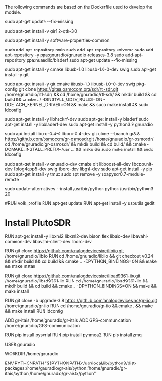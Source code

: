 The following commands are based on the Dockerfile used to develop the module. 

sudo apt-get update --fix-missing

sudo apt-get install -y gir1.2-gtk-3.0

sudo apt-get install -y software-properties-common

sudo add-apt-repository main
sudo add-apt-repository universe
sudo add-apt-repository -y ppa:gnuradio/gnuradio-releases-3.8
sudo add-apt-repository ppa:nuandllc/bladerf
sudo apt-get update --fix-missing

sudo apt-get install -y cmake libusb-1.0 libusb-1.0-0-dev swig
sudo apt-get install -y git

sudo apt-get install -y git cmake libusb-1.0 libusb-1.0-0-dev swig pkg-config
git clone https://gitea.osmocom.org/sdr/rtl-sdr.git /home/gnuradio/rtl-sdr/ && cd /home/gnuradio/rtl-sdr/ && mkdir build && cd build && cmake ../ -DINSTALL_UDEV_RULES=ON -DDETACH_KERNEL_DRIVER=ON && make && sudo make install && sudo ldconfig 

sudo apt-get install -y libhackrf-dev
sudo apt-get install -y bladerf
sudo apt-get install -y libbladerf-dev
sudo apt-get install -y python3.9 gnuradio

sudo apt install liborc-0.4-0 liborc-0.4-dev
git clone --branch gr3.8 https://github.com/osmocom/gr-osmosdr.git /home/gnuradio/gr-osmosdr/
cd /home/gnuradio/gr-osmosdr/ && mkdir build && cd build/ && cmake -DCMAKE_INSTALL_PREFIX=/usr ../ && make && sudo make install && sudo ldconfig

sudo apt-get install -y gnuradio-dev cmake git libboost-all-dev libcppunit-dev liblog4cpp5-dev swig liborc-dev libgsl-dev
sudo apt-get install -y pip 
sudo apt-get install -y tmux 
sudo apt remove -y soapysdr0.7-module-remote

sudo update-alternatives --install /usr/bin/python python /usr/bin/python3 20

#RUN volk_profile
RUN apt-get update
RUN apt-get install -y usbutils gedit

# Install PlutoSDR
RUN apt-get install -y libxml2 libxml2-dev bison flex libaio-dev libavahi-common-dev libavahi-client-dev liborc-dev

RUN git clone https://github.com/analogdevicesinc/libiio.git /home/gnuradio/libiio
RUN cd /home/gnuradio/libiio && git checkout v0.24 && mkdir build && cd build && cmake .. -DPYTHON_BINDINGS=ON && make && make install

RUN git clone https://github.com/analogdevicesinc/libad9361-iio.git /home/gnuradio/libad9361-iio
RUN cd /home/gnuradio/libad9361-iio && mkdir build && cd build && cmake .. -DPYTHON_BINDINGS=ON && make && make install

RUN git clone -b upgrade-3.8 https://github.com/analogdevicesinc/gr-iio.git /home/gnuradio/gr-iio
RUN cd /home/gnuradio/gr-iio && cmake . && make && make install
RUN ldconfig

ADD gr-itais /home/gnuradio/gr-itais
ADD GPS-communication /home/gnuradio/GPS-communication

RUN pip install pyserial
RUN pip install pynmea2
RUN pip install zmq

USER gnuradio

WORKDIR /home/gnuradio

ENV PYTHONPATH "${PYTHONPATH}:/usr/local/lib/python3/dist-packages:/home/gnuradio/gr-ais/python:/home/gnuradio/gr-itais/python:/home/gnuradio/gr-aistx/python"
